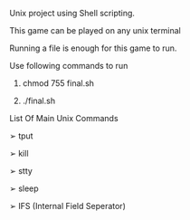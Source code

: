 Unix project using Shell scripting.

This game can be played on any unix terminal

Running a file is enough for this game to run.

Use following commands to run
   
   1. chmod 755 final.sh
   
   2. ./final.sh

List Of Main Unix Commands

➢ tput

➢ kill

➢ stty

➢ sleep

➢ IFS (Internal Field Seperator)
